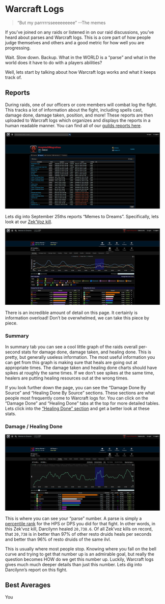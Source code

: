 # Warcraft Logs



> “But my parrrrrsseeeeeeeee” --The memes



If you’ve joined on any raids or listened in on our raid discussions, you’ve heard about parses and Warcraft logs. This is a core part of how people judge themselves and others and a good metric for how well you are progressing.



Wait. Slow down. Backup. What in the WORLD is a “parse” and what in the world does it have to do with a players abilities?



Well, lets start by talking about how Warcraft logs works and what it keeps track of.



## Reports

During raids, one of our officers or core members will combat log the fight. This tracks a lot of information about the fight, including spells cast, damage done, damage taken, position, and more! These reports are then uploaded to Warcraft logs which organizes and displays the reports in a human readable manner. You can find all of our [guilds reports here](https://www.warcraftlogs.com/guild/reports-list/199523/).



![1538279247702](./1538279247702.png)



Lets dig into September 25ths reports “Memes to Dreams”. Specifically, lets look at our [Zek’Voz kill](https://www.warcraftlogs.com/reports/tDvxKpm7n6aGyNgJ#fight=8).



![1538279433271](./1538279433271.png)



There is an incredible amount of detail on this page. It certainly is information overload! Don’t be overwhelmed, we can take this piece by piece.



### Summary

In summary tab you can see a cool little graph of the raids overall per-second stats for damage done, damage taken, and healing done. This is pretty, but generally useless information. The most useful information you can get from this graph is making sure that heals are going out at appropriate times. The damage taken and healing done charts should have spikes at roughly the same times. If we don’t see spikes at the same time, healers are putting healing resources out at the wrong times.



If you look further down the page, you can see the “Damage Done By Source” and “Healing Done By Source” sections. These sections are what people most frequently come to Warcraft logs for. You can click on the “Damage Done” and “Healing Done” tabs at the top for more detailed tables. Lets click into the [“Healing Done” section](https://www.warcraftlogs.com/reports/tDvxKpm7n6aGyNgJ#fight=8&type=healing) and get a better look at these stats.



### Damage / Healing Done

![1538280219933](./1538280219933.png)



This is where you can see your “parse” number. A parse is simply a [percentile rank](https://en.wikipedia.org/wiki/Percentile_rank) for the HPS or DPS you did for that fight. In other words, in this Zek’voz kill, Darcilynn healed `20,738.6`. Of all Zek’voz kills on record, that `20,738` is in better than 97% of other resto druids heals per seconds and better than 96% of resto druids of the same ilvl.



This is usually where most people stop. Knowing where you fall on the bell curve and trying to get that number up is an admirable goal, but really the question becomes HOW do we get this number up. Luckily, Warcraft logs gives much much deeper details than just this number. Lets dig into Darcilynn’s report on this fight.







## Best Averages

You 